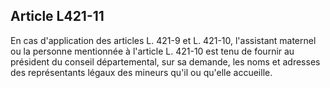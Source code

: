 ## Article L421-11

En cas d'application des articles L. 421-9 et L. 421-10, l'assistant maternel ou la personne mentionnée à
l'article L. 421-10 est tenu de fournir au président du conseil départemental, sur sa demande, les noms et
adresses des représentants légaux des mineurs qu'il ou qu'elle accueille.


